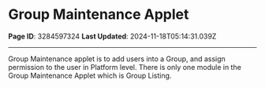 # Group Maintenance Applet

**Page ID**: 3284597324
**Last Updated**: 2024-11-18T05:14:31.039Z

---

Group Maintenance applet is to add users into a Group, and assign permission to the user in Platform level. There is only one module in the Group Maintenance Applet which is Group Listing.
